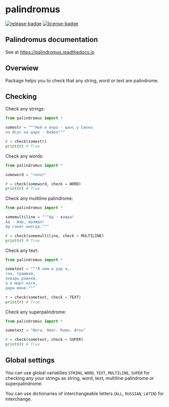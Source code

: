 # palindromus

[![release-badge](https://badge.fury.io/py/palindromus.svg)](https://badge.fury.io/py/palindromus)
[![license-badge](https://img.shields.io/github/license/vowatchka/palindromus.svg)](http://choosealicense.com/licenses/mit/)

## Palindromus documentation
See at https://palindromus.readthedocs.io

## Overwiew
Package helps you to check that any string, word or text are palindrome.

## Checking
Check any strings:
```python
from palindromus import *

somestr = """Ной и вера - шанс у Сиона
но Исус на шаре - Вийон"""

r = check(somestr)
print(r) # True
```

Check any words:
```python
from palindromus import *

someword = "топот"

r = check(someword, check = WORD)
print(r) # True
```

Check any multiline palindrome:
```python
from palindromus import *

somemultiline = """Ад - жажда!
Ад - жар, вражда!
Ад гонит иногда."""

r = check(somemultiline, check = MULTILINE)
print(r) # True
```

Check any text:
```python
from palindromus import *

sometext = """Я нем и рад я,
так, трамвай,
январь равняй,
а в март катя,
дари меня."""

r = check(sometext, check = TEXT)
print(r) # True
```

Check any superpalindrome:
```python
from palindromus import *

sometext = "Nora. Omar. Ramo. Aron"

r = check(sometext, check = SUPER)
print(r) # True
```

## Global settings
You can use global variablies `STRING`, `WORD`, `TEXT`, `MULTILINE`, `SUPER` for
checking any your strings as string, word, text, multiline palindrome or superpalindrome.

You can use dictionaries of interchangeable letters (`ALL`, `RUSSIAN`, `LATIN`) for interchange.
